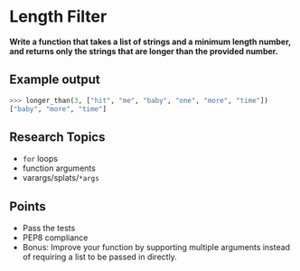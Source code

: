 Length Filter
=============

**Write a function that takes a list of strings and a minimum length number, and returns 
only the strings that are longer than the provided number.**

Example output
--------------

```python
>>> longer_than(3, ["hit", "me", "baby", "one", "more", "time"])
["baby", "more", "time"]
```

Research Topics
---------------
* `for` loops
* function arguments
* varargs/splats/`*args`

Points
------

* Pass the tests
* PEP8 compliance
* Bonus: Improve your function by supporting multiple arguments instead of requiring 
a list to be passed in directly.